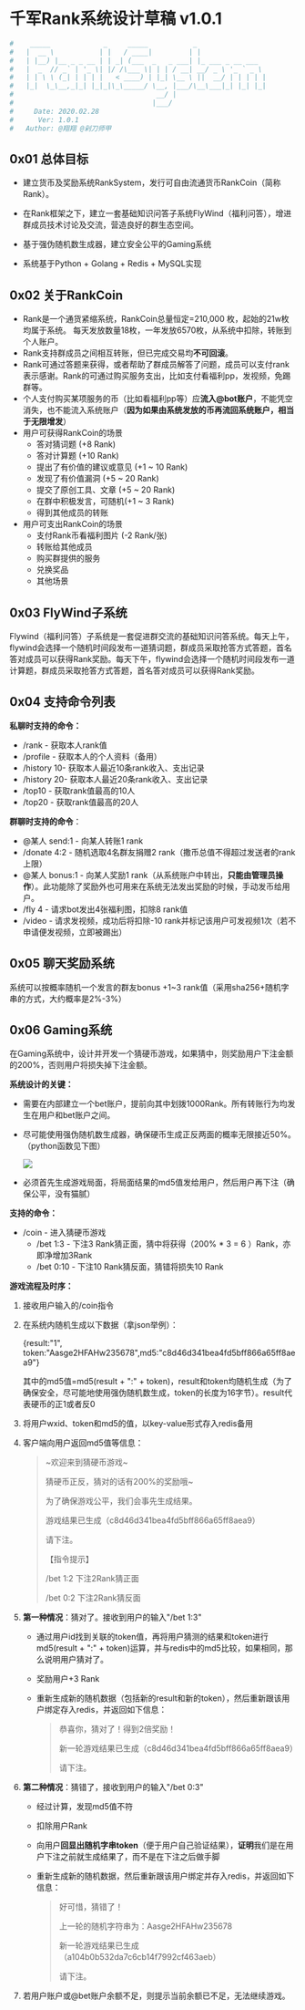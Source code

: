 # 千军Rank系统设计草稿 v1.0.1

```bash
#    _____             _     _____           _                 
#   |  __ \           | |   / ____|         | |                
#   | |__) |__ _ _ __ | | _| (___  _   _ ___| |_ ___ _ __ ___  
#   |  _  // _` | '_ \| |/ /\___ \| | | / __| __/ _ \ '_ ` _ \ 
#   | | \ \ (_| | | | |   < ____) | |_| \__ \ ||  __/ | | | | |
#   |_|  \_\__,_|_| |_|_|\_\_____/ \__, |___/\__\___|_| |_| |_|
#                                   __/ |                       
#                                  |___/                      
#     Date: 2020.02.28
#      Ver: 1.0.1
#   Author: @翔翔 @剁刀师甲
```

## 0x01 总体目标

- 建立货币及奖励系统RankSystem，发行可自由流通货币RankCoin（简称Rank）。

- 在Rank框架之下，建立一套基础知识问答子系统FlyWind（福利问答），增进群成员技术讨论及交流，营造良好的群生态空间。

- 基于强伪随机数生成器，建立安全公平的Gaming系统

- 系统基于Python + Golang + Redis + MySQL实现



## 0x02 关于RankCoin

- Rank是一个通货紧缩系统，RankCoin总量恒定=210,000 枚，起始的21w枚均属于系统。 每天发放数量18枚，一年发放6570枚，从系统中扣除，转账到个人账户。
- Rank支持群成员之间相互转账，但已完成交易均**不可回滚**。
- Rank可通过答题来获得，或者帮助了群成员解答了问题，成员可以支付rank表示感谢。Rank的可通过购买服务支出，比如支付看福利pp，发视频，免踢群等。
- 个人支付购买某项服务的币（比如看福利pp等）应**流入@bot账户**，不能凭空消失，也不能流入系统账户（**因为如果由系统发放的币再流回系统账户，相当于无限增发**）
- 用户可获得RankCoin的场景
  - 答对猜词题 (+8 Rank)
  - 答对计算题 (+10 Rank)
  - 提出了有价值的建议或意见 (+1 ~ 10 Rank)
  - 发现了有价值漏洞 (+5 ~ 20 Rank)
  - 提交了原创工具、文章 (+5 ~ 20 Rank)
  - 在群中积极发言，可随机(+1 ~ 3 Rank)
  - 得到其他成员的转账
- 用户可支出RankCoin的场景
  - 支付Rank币看福利图片 (-2 Rank/张)
  - 转账给其他成员
  - 购买群提供的服务
  - 兑换奖品
  - 其他场景



## 0x03 FlyWind子系统

Flywind（福利问答）子系统是一套促进群交流的基础知识问答系统。每天上午，flywind会选择一个随机时间段发布一道猜词题，群成员采取抢答方式答题，首名答对成员可以获得Rank奖励。每天下午，flywind会选择一个随机时间段发布一道计算题，群成员采取抢答方式答题，首名答对成员可以获得Rank奖励。



## 0x04 支持命令列表

**私聊时支持的命令：**

- /rank - 获取本人rank值
- /profile - 获取本人的个人资料（备用）
- /history 10- 获取本人最近10条rank收入、支出记录
- /history 20- 获取本人最近20条rank收入、支出记录
- /top10 - 获取rank值最高的10人
- /top20 - 获取rank值最高的20人

**群聊时支持的命令**：

- @某人 send:1 - 向某人转账1 rank
- /donate 4:2 - 随机选取4名群友捐赠2 rank（撒币总值不得超过发送者的rank上限）
- @某人 bonus:1 - 向某人奖励1 rank（从系统账户中转出，**只能由管理员操作**）。此功能除了奖励外也可用来在系统无法发出奖励的时候，手动发币给用户。
- /fly 4 - 请求bot发出4张福利图，扣除8 rank值
- /video - 请求发视频，成功后将扣除-10 rank并标记该用户可发视频1次（若不申请便发视频，立即被踢出） 



## 0x05 聊天奖励系统

系统可以按概率随机一个发言的群友bonus +1~3 rank值（采用sha256+随机字串的方式，大约概率是2%-3%）



## 0x06 Gaming系统

在Gaming系统中，设计并开发一个猜硬币游戏，如果猜中，则奖励用户下注金额的200%，否则用户将损失掉下注金额。

**系统设计的关键：**

- 需要在内部建立一个bet账户，提前向其中划拨1000Rank。所有转账行为均发生在用户和bet账户之间。

- 尽可能使用强伪随机数生成器，确保硬币生成正反两面的概率无限接近50%。（python函数见下图）

  ![](C:\Users\azy\Desktop\微信图片编辑_20200229064534.jpg)

- 必须首先生成游戏局面，将局面结果的md5值发给用户，然后用户再下注（确保公平，没有猫腻）

**支持的命令：**

- /coin - 进入猜硬币游戏
  - /bet 1:3 - 下注3 Rank猜正面，猜中将获得（200% * 3 = 6 ）Rank，亦即净增加3Rank
  - /bet 0:10 - 下注10 Rank猜反面，猜错将损失10 Rank

**游戏流程及时序：**

1. 接收用户输入的/coin指令

2. 在系统内随机生成以下数据（拿json举例）：

   {result:"1", token:"Aasge2HFAHw235678",md5:"c8d46d341bea4fd5bff866a65ff8aea9"}

   其中的md5值=md5(result + ":" + token)，result和token均随机生成（为了确保安全，尽可能地使用强伪随机数生成，token的长度为16字节）。result代表硬币的正1或者反0

3. 将用户wxid、token和md5的值，以key-value形式存入redis备用

4. 客户端向用户返回md5值等信息：

   > \~欢迎来到猜硬币游戏\~
   >
   > 猜硬币正反，猜对的话有200%的奖励哦~
   >
   > 为了确保游戏公平，我们会事先生成结果。
   >
   > 游戏结果已生成（c8d46d341bea4fd5bff866a65ff8aea9）
   >
   > 请下注。
   >
   > 【指令提示】
   >
   > /bet 1:2 下注2Rank猜正面
   >
   > /bet 0:2 下注2Rank猜反面

5. **第一种情况**：猜对了。接收到用户的输入"/bet 1:3"

   - 通过用户id找到关联的token值，再将用户猜测的结果和token进行md5(result + ":" + token)运算，并与redis中的md5比较，如果相同，那么说明用户猜对了。

   - 奖励用户+3 Rank

   - 重新生成新的随机数据（包括新的result和新的token），然后重新跟该用户绑定存入redis，并返回如下信息：

     > 恭喜你，猜对了！得到2倍奖励！
     >
     > 新一轮游戏结果已生成（c8d46d341bea4fd5bff866a65ff8aea9）
     >
     > 请下注。

5. **第二种情况**：猜错了，接收到用户的输入"/bet 0:3"

   - 经过计算，发现md5值不符

   - 扣除用户Rank

   - 向用户**回显出随机字串token**（便于用户自己验证结果），**证明**我们是在用户下注之前就生成结果了，而不是在下注之后做手脚

   - 重新生成新的随机数据，然后重新跟该用户绑定并存入redis，并返回如下信息：

     > 好可惜，猜错了！
     >
     > 上一轮的随机字符串为：Aasge2HFAHw235678
     >
     > 新一轮游戏结果已生成（a104b0b532da7c6cb14f7992cf463aeb）
     >
     > 请下注。

6. 若用户账户或@bet账户余额不足，则提示当前余额已不足，无法继续游戏。
